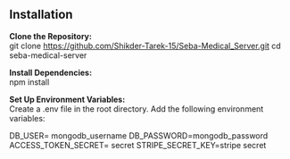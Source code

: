 ## Installation
**Clone the Repository:** <br>
  git clone https://github.com/Shikder-Tarek-15/Seba-Medical_Server.git
  cd seba-medical-server

**Install Dependencies:** <br>
  npm install

**Set Up Environment Variables:** <br>
Create a .env file in the root directory.
Add the following environment variables:

DB_USER= mongodb_username
DB_PASSWORD=mongodb_password
ACCESS_TOKEN_SECRET= secret
STRIPE_SECRET_KEY=stripe secret

